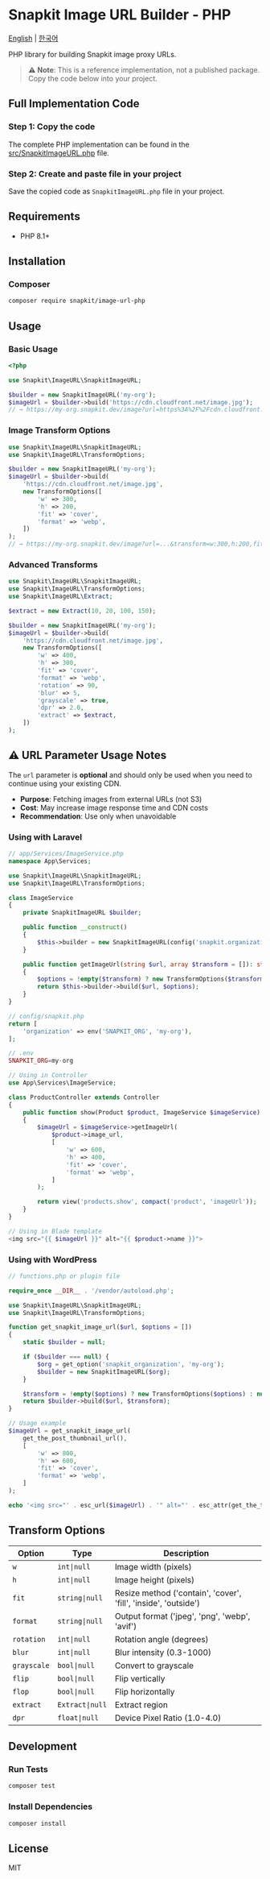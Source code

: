 # Snapkit Image URL Builder - PHP

[English](README.md) | [한국어](README.ko.md)

PHP library for building Snapkit image proxy URLs.

> **⚠️ Note**: This is a reference implementation, not a published package. Copy the code below into your project.

## Full Implementation Code

### Step 1: Copy the code

The complete PHP implementation can be found in the [src/SnapkitImageURL.php](src/SnapkitImageURL.php) file.

### Step 2: Create and paste file in your project

Save the copied code as `SnapkitImageURL.php` file in your project.

## Requirements

- PHP 8.1+

## Installation

### Composer

```bash
composer require snapkit/image-url-php
```

## Usage

### Basic Usage

```php
<?php

use Snapkit\ImageURL\SnapkitImageURL;

$builder = new SnapkitImageURL('my-org');
$imageUrl = $builder->build('https://cdn.cloudfront.net/image.jpg');
// → https://my-org.snapkit.dev/image?url=https%3A%2F%2Fcdn.cloudfront.net%2Fimage.jpg
```

### Image Transform Options

```php
use Snapkit\ImageURL\SnapkitImageURL;
use Snapkit\ImageURL\TransformOptions;

$builder = new SnapkitImageURL('my-org');
$imageUrl = $builder->build(
    'https://cdn.cloudfront.net/image.jpg',
    new TransformOptions([
        'w' => 300,
        'h' => 200,
        'fit' => 'cover',
        'format' => 'webp',
    ])
);
// → https://my-org.snapkit.dev/image?url=...&transform=w:300,h:200,fit:cover,format:webp
```

### Advanced Transforms

```php
use Snapkit\ImageURL\SnapkitImageURL;
use Snapkit\ImageURL\TransformOptions;
use Snapkit\ImageURL\Extract;

$extract = new Extract(10, 20, 100, 150);

$builder = new SnapkitImageURL('my-org');
$imageUrl = $builder->build(
    'https://cdn.cloudfront.net/image.jpg',
    new TransformOptions([
        'w' => 400,
        'h' => 300,
        'fit' => 'cover',
        'format' => 'webp',
        'rotation' => 90,
        'blur' => 5,
        'grayscale' => true,
        'dpr' => 2.0,
        'extract' => $extract,
    ])
);
```

## ⚠️ URL Parameter Usage Notes

The `url` parameter is **optional** and should only be used when you need to continue using your existing CDN.

- **Purpose**: Fetching images from external URLs (not S3)
- **Cost**: May increase image response time and CDN costs
- **Recommendation**: Use only when unavoidable

### Using with Laravel

```php
// app/Services/ImageService.php
namespace App\Services;

use Snapkit\ImageURL\SnapkitImageURL;
use Snapkit\ImageURL\TransformOptions;

class ImageService
{
    private SnapkitImageURL $builder;

    public function __construct()
    {
        $this->builder = new SnapkitImageURL(config('snapkit.organization'));
    }

    public function getImageUrl(string $url, array $transform = []): string
    {
        $options = !empty($transform) ? new TransformOptions($transform) : null;
        return $this->builder->build($url, $options);
    }
}

// config/snapkit.php
return [
    'organization' => env('SNAPKIT_ORG', 'my-org'),
];

// .env
SNAPKIT_ORG=my-org

// Using in Controller
use App\Services\ImageService;

class ProductController extends Controller
{
    public function show(Product $product, ImageService $imageService)
    {
        $imageUrl = $imageService->getImageUrl(
            $product->image_url,
            [
                'w' => 600,
                'h' => 400,
                'fit' => 'cover',
                'format' => 'webp',
            ]
        );

        return view('products.show', compact('product', 'imageUrl'));
    }
}

// Using in Blade template
<img src="{{ $imageUrl }}" alt="{{ $product->name }}">
```

### Using with WordPress

```php
// functions.php or plugin file

require_once __DIR__ . '/vendor/autoload.php';

use Snapkit\ImageURL\SnapkitImageURL;
use Snapkit\ImageURL\TransformOptions;

function get_snapkit_image_url($url, $options = [])
{
    static $builder = null;

    if ($builder === null) {
        $org = get_option('snapkit_organization', 'my-org');
        $builder = new SnapkitImageURL($org);
    }

    $transform = !empty($options) ? new TransformOptions($options) : null;
    return $builder->build($url, $transform);
}

// Usage example
$imageUrl = get_snapkit_image_url(
    get_the_post_thumbnail_url(),
    [
        'w' => 800,
        'h' => 600,
        'fit' => 'cover',
        'format' => 'webp',
    ]
);

echo '<img src="' . esc_url($imageUrl) . '" alt="' . esc_attr(get_the_title()) . '">';
```

## Transform Options

| Option      | Type            | Description                                                    |
| ----------- | --------------- | -------------------------------------------------------------- |
| `w`         | `int\|null`     | Image width (pixels)                                           |
| `h`         | `int\|null`     | Image height (pixels)                                          |
| `fit`       | `string\|null`  | Resize method ('contain', 'cover', 'fill', 'inside', 'outside') |
| `format`    | `string\|null`  | Output format ('jpeg', 'png', 'webp', 'avif')                  |
| `rotation`  | `int\|null`     | Rotation angle (degrees)                                       |
| `blur`      | `int\|null`     | Blur intensity (0.3-1000)                                      |
| `grayscale` | `bool\|null`    | Convert to grayscale                                           |
| `flip`      | `bool\|null`    | Flip vertically                                                |
| `flop`      | `bool\|null`    | Flip horizontally                                              |
| `extract`   | `Extract\|null` | Extract region                                                 |
| `dpr`       | `float\|null`   | Device Pixel Ratio (1.0-4.0)                                   |

## Development

### Run Tests

```bash
composer test
```

### Install Dependencies

```bash
composer install
```

## License

MIT
